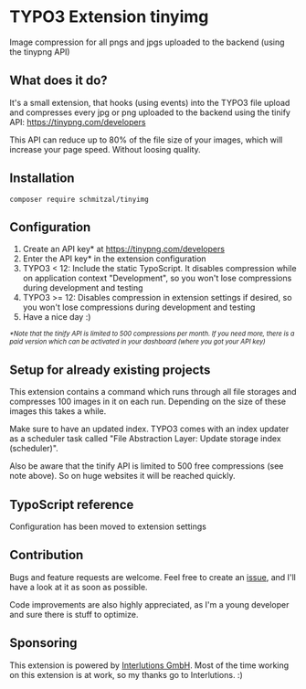 # TYPO3 Extension tinyimg
Image compression for all pngs and jpgs uploaded to the backend (using the tinypng API)

## What does it do?
It's a small extension, that hooks (using events) into the TYPO3 file upload and compresses every jpg or png uploaded to the backend using the tinify API: https://tinypng.com/developers

This API can reduce up to 80% of the file size of your images, which will increase your page speed. Without loosing quality.

## Installation
`composer require schmitzal/tinyimg`

## Configuration
1. Create an API key* at https://tinypng.com/developers
2. Enter the API key* in the extension configuration
3. TYPO3 < 12: Include the static TypoScript. It disables compression while on application context "Development", so you won't lose compressions during development and testing 
4. TYPO3 >= 12: Disables compression in extension settings if desired, so you won't lose compressions during development and testing
5. Have a nice day :)

<span style="font-size: 80%">_*Note that the tinify API is limited to 500 compressions per month.
If you need more, there is a paid version which can be activated in your dashboard (where you got your API key)_</span>

## Setup for already existing projects
This extension contains a command which runs through all file storages and compresses 100 images in it on each run. Depending on the size of these images this takes a while.

Make sure to have an updated index. TYPO3 comes with an index updater as a scheduler task called "File Abstraction Layer: Update storage index (scheduler)".

Also be aware that the tinify API is limited to 500 free compressions (see note above). So on huge websites it will be reached quickly.

## TypoScript reference

Configuration has been moved to extension settings

## Contribution
Bugs and feature requests are welcome. Feel free to create an [issue](https://github.com/schmitzal/tinyimg/issues), and I'll have a look at it as soon as possible.

Code improvements are also highly appreciated, as I'm a young developer and sure there is stuff to optimize.

## Sponsoring
This extension is powered by [Interlutions GmbH](https://www.interlutions.de/).
Most of the time working on this extension is at work, so my thanks go to Interlutions. :)
